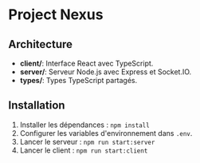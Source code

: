 # Project Nexus

## Architecture
- **client/**: Interface React avec TypeScript.
- **server/**: Serveur Node.js avec Express et Socket.IO.
- **types/**: Types TypeScript partagés.

## Installation
1. Installer les dépendances : `npm install`
2. Configurer les variables d'environnement dans `.env`.
3. Lancer le serveur : `npm run start:server`
4. Lancer le client : `npm run start:client`